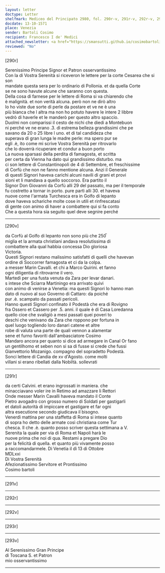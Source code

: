 ```yaml
---
layout: letter
doctype: Letter
shelfmark: Mediceo del Principato 2980, fol. 290r-v, 291r-v, 292r-v, 293r-v
docdate: 13-10-1571
place: Venezia
sender: Bartoli Cosimo
recipient: Francesco I de' Medici
attached_newsletter: <a href="https://smansutti.github.io/cosimobartoli/texts/3081_046/">3081_046</a>
reviewed: "No"
---
```


[290r]  
  
  
Serenissimo Principe Signor et Patron osservantissimo  
Con la di Vostra Serenità si riceveron le lettere per la corte Cesarea che si son  
mandate questa sera per lo ordinario di Pollonia. et da quella Corte  
se ne sono havute alcune che saranno con questa.  
Della cosa di farnese per le lettere di Roma si va chiarendo che  
è malignità. et non verità alcuna. però non ne dirò altro  
Io ho viste due sorte di perle da postare et ve ne è una  
più bianca che l altra ma non ho potuto havere le intere 2 libbre  
vedrò di haverle et le manderò per questo altro spaccio.  
Duolmi non comparissi il cesto de nichi che diedi a Montebuon  
ni perché ve ne erano .3. dì estrema belleza grandissimi che pe  
savano da 20 o 25 libre l uno. et di tal candideza che  
superava di gran lunga le madre perle: ma spero pur se  
egli .è, ito come mi scrive Vostra Serenità per ritrovarlo  
che lo doverrà ricuperare et condur a buon porto  
La nuova sparsasi della perdita di famagosta, et scritta  
per certa da Vienna ha dato qui grandissimo disturbo. ma  
ci son lettere di Constantinopoli de 4 di Settembre, et freschissime  
di Corfù che non ne fanno mentione alcuna. Anzi il Generale  
di questi Signori haveva carichi alcuni navili di grani et provi  
sioni et li mandava a quello soccorso. Era partito il  
Signor Don Giovanni da Corfù alli 29 del passato, ma per il temporale  
fu costretto a tornar in porto. pure partì alli 30. et haveva  
nuove come l'armata Turchesca era in Golfo di lepanto  
dove haveva schariche molte cose in utili et rinfrescatasi  
di gente con animo di haver a combattere qui si fa conto  
Che a questa hora sia seguito quel deve segnire perché  
  
---  

[290v]  
  
  
da Corfù al Golfo di lepanto non sono più che 250̅  
miglia et la armata christiani andava resolutissima di  
combattere alla qual habbia concessa Dio gloriosa  
Victoria.  
Questi Signori restano malissimo satisfatti di quelli che havevan  
ordine di Soccorrer famagosta et ci da la colpa.  
a messer Marin Cavalli. et chi a Marco Quirini. et fanno  
ogni diligentia di ritrovarne il vero.  
Martedì per una fusta venuta da Zara per levar danari.  
s intese che Sciarra Martiningo era arrivato quivi  
con animo di venirse a Venetia: ma questi Signori lo hanno man  
dato di nuovo al suo Governo di Cattaro: da poiché  
pur .è. scampato da passati pericoli.  
Hanno questi Signori confinato il Podestà che era di Rovigno  
fra Ossero et Cassero per .5. anni. il quale è di Casa Loredanna  
quello cioe che svaligiò a mesi passati quei poveri to  
deschi che venivano da Zara che roppono per fortuna in  
quel luogo togliendo loro danari catene et altre  
robe di valuta una parte de quali vennon a alamentar  
sene et furno favoriti dall'ambasciatore Cosimo  
Mandaro ancora per quanto si dice ad armegare in Canal Or fano  
un gentilhomo et seben non si sa di fusse si crede che fussi  
Gianvettorio Mozanigo. compagno del sopradetto Podestà.  
Sonci lettere di Candia de xv d'Agosto. come molti  
villani si erano ribellati dalla Nobiltà. sollevrati  
  
---  

[291r]  
  
  
da certi Calvini. et erano ingrossati in maniera. che  
minacciavano voler ire in Retimo ad amazzare li Rettori  
Onde messer Marin Cavalli haveva mandato il Conte  
Pietro avogadro con grosso numero di Soldati per gastigarli  
et datoli autorità di impiccare et gastigare et far ogni  
altra esecutione secondo giudicava il bisogno.  
Venerdì mattina per una staffetta di Roma si intese quanto  
di sopra ho detto delle armate così christiana come Tur  
chesca. Il che .è. quanto posso scriver questa settimana a V.  
Serenita la quale per via di Roma et Napoli harà le  
nuove prima che noi di qua. Restami a pregare Dio  
per la felicità di quella. et quanto più vivamente posso  
a raccomandarmele. Di Venetia il dì 13 di Ottobre  
MDLxxi  
Di Vostra Serenità  
Afezionatissimo Servitore et Prontissimo  
Cosimo bartoli  
  
---  

[291v]  
  
  
  
---  

[292r]  
  
  
  
---  

[292v]  
  
  
  
---  

[293r]  
  
  
  
---  

[293v]  
  
  
Al Serenissimo Gran Principe  
di Toscana S. et Patron  
mio osservantissimo  
  
---  

